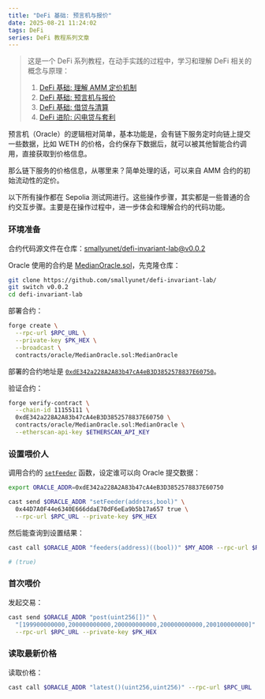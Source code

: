```yaml
---
title: "DeFi 基础: 预言机与报价"
date: 2025-08-21 11:24:02
tags: DeFi
series: DeFi 教程系列文章
---
```


> 这是一个 DeFi 系列教程，在动手实践的过程中，学习和理解 DeFi 相关的概念与原理：
> 1. [DeFi 基础: 理解 AMM 定价机制](/2025/08/20/DeFi基础1/)
> 2. [DeFi 基础: 预言机与报价](/2025/08/21/DeFi基础2/)
> 3. [DeFi 基础: 借贷与清算](/2025/08/21/DeFi基础3/)
> 4. [DeFi 进阶: 闪电贷与套利](/2025/08/21/DeFi进阶1/)

预言机（Oracle）的逻辑相对简单，基本功能是，会有链下服务定时向链上提交一些数据，比如 WETH 的价格，合约保存下数据后，就可以被其他智能合约调用，直接获取到价格信息。

那么链下服务的价格信息，从哪里来？简单处理的话，可以来自 AMM 合约的初始流动性的定价。

以下所有操作都在 Sepolia 测试网进行。这些操作步骤，其实都是一些普通的合约交互步骤。主要是在操作过程中，进一步体会和理解合约的代码功能。

### 环境准备

合约代码源文件在仓库：[smallyunet/defi-invariant-lab@v0.0.2](https://github.com/smallyunet/defi-invariant-lab/tree/v0.0.2)

Oracle 使用的合约是 [MedianOracle.sol](https://github.com/smallyunet/defi-invariant-lab/blob/v0.0.2/contracts/oracle/MedianOracle.sol)，先克隆仓库：

```bash
git clone https://github.com/smallyunet/defi-invariant-lab/
git switch v0.0.2
cd defi-invariant-lab
```

部署合约：

```bash
forge create \
  --rpc-url $RPC_URL \
  --private-key $PK_HEX \
  --broadcast \
  contracts/oracle/MedianOracle.sol:MedianOracle
```

部署的合约地址是 [`0xdE342a228A2A83b47cA4eB3D3852578837E60750`](https://sepolia.etherscan.io/address/0xdE342a228A2A83b47cA4eB3D3852578837E60750)。

验证合约：

```bash
forge verify-contract \
  --chain-id 11155111 \
  0xdE342a228A2A83b47cA4eB3D3852578837E60750 \
  contracts/oracle/MedianOracle.sol:MedianOracle \
  --etherscan-api-key $ETHERSCAN_API_KEY
```

### 设置喂价人

调用合约的 [`setFeeder`](https://github.com/smallyunet/defi-invariant-lab/blob/v0.0.2/contracts/oracle/MedianOracle.sol#L14) 函数，设定谁可以向 Oracle 提交数据：

```bash
export ORACLE_ADDR=0xdE342a228A2A83b47cA4eB3D3852578837E60750

cast send $ORACLE_ADDR "setFeeder(address,bool)" \
  0x44D7A0F44e6340E666ddaE70dF6eEa9b5b17a657 true \
  --rpc-url $RPC_URL --private-key $PK_HEX
```

然后能查询到设置结果：

```bash
cast call $ORACLE_ADDR "feeders(address)((bool))" $MY_ADDR --rpc-url $RPC_URL

# (true)
```

### 首次喂价

发起交易：

```bash
cast send $ORACLE_ADDR "post(uint256[])" \
  "[199900000000,200000000000,200000000000,200000000000,200100000000]" \
  --rpc-url $RPC_URL --private-key $PK_HEX
```

### 读取最新价格

读取价格：

```bash
cast call $ORACLE_ADDR "latest()(uint256,uint256)" --rpc-url $RPC_URL
```



